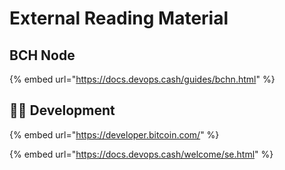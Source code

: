 # External Reading Material

## BCH Node

{% embed url="https://docs.devops.cash/guides/bchn.html" %}



## :woman_technologist: Development

{% embed url="https://developer.bitcoin.com/" %}

{% embed url="https://docs.devops.cash/welcome/se.html" %}

